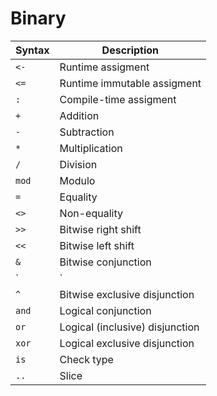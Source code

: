 # Binary
Syntax | Description
-------|-------
`<-` | Runtime assigment
`<=` | Runtime immutable assigment
`:` | Compile-time assigment
`+` | Addition
`-` | Subtraction
`*` | Multiplication
`/` | Division
`mod` | Modulo
`=` | Equality
`<>` | Non-equality
`>>` | Bitwise right shift 
`<<` | Bitwise left shift 
`&` | Bitwise conjunction
`|` | Bitwise (inclusive) disjunction
`^` | Bitwise exclusive disjunction
`and` | Logical conjunction
`or` | Logical (inclusive) disjunction
`xor` | Logical exclusive disjunction
`is`| Check type
`..` | Slice
